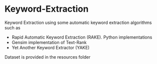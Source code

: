 # Keyword-Extraction
Keyword Extraction using some automatic keyword extraction algorithms such as

- Rapid Automatic Keyword Extraction (RAKE). Python implementations
- Gensim implementation of Text-Rank
- Yet Another Keyword Extractor (YAKE)

Dataset is provided in the resources folder

